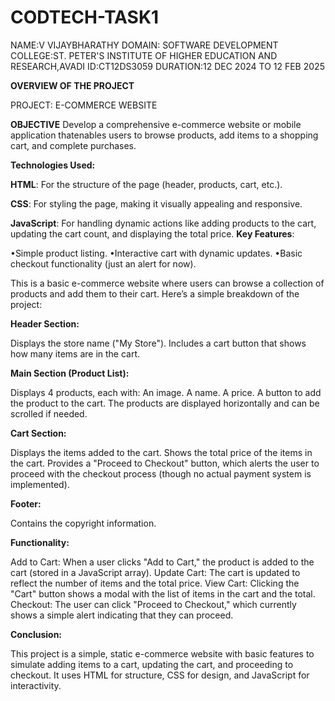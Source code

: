 # CODTECH-TASK1
NAME:V VIJAYBHARATHY 
DOMAIN: SOFTWARE DEVELOPMENT 
COLLEGE:ST. PETER'S INSTITUTE OF HIGHER EDUCATION AND RESEARCH,AVADI
ID:CT12DS3059
DURATION:12 DEC 2024 TO 12 FEB 2025

**OVERVIEW OF THE PROJECT**

PROJECT: E-COMMERCE WEBSITE

**OBJECTIVE**
Develop a comprehensive e-commerce website or mobile application thatenables users to browse products, add items to a shopping cart, and complete purchases.

**Technologies Used:**

**HTML**: For the structure of the page (header, products, cart, etc.).

**CSS**: For styling the page, making it visually appealing and responsive.

**JavaScript**: For handling dynamic actions like adding products to the cart, updating the cart count, and displaying the total price.
**Key Features**:

•Simple product listing.
•Interactive cart with dynamic updates.
•Basic checkout functionality (just an alert for now).

This is a basic e-commerce website where users can browse a collection of products and add them to their cart. Here’s a simple breakdown of the project:

**Header Section:**

Displays the store name ("My Store").
Includes a cart button that shows how many items are in the cart.

**Main Section (Product List):**

Displays 4 products, each with:
An image.
A name.
A price.
A button to add the product to the cart.
The products are displayed horizontally and can be scrolled if needed.

**Cart Section:**

Displays the items added to the cart.
Shows the total price of the items in the cart.
Provides a "Proceed to Checkout" button, which alerts the user to proceed with the checkout process (though no actual payment system is implemented).

**Footer:**

Contains the copyright information.

**Functionality:**

Add to Cart: When a user clicks "Add to Cart," the product is added to the cart (stored in a JavaScript array).
Update Cart: The cart is updated to reflect the number of items and the total price.
View Cart: Clicking the "Cart" button shows a modal with the list of items in the cart and the total.
Checkout: The user can click "Proceed to Checkout," which currently shows a simple alert indicating that they can proceed.

**Conclusion:**

This project is a simple, static e-commerce website with basic features to simulate adding items to a cart, updating the cart, and proceeding to checkout. It uses HTML for structure, CSS for design, and JavaScript for interactivity.







